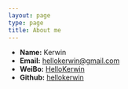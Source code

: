 ```yaml
---
layout: page
type: page
title: About me
---
```


 * **Name:** Kerwin
 * **Email:** [hellokerwin@gmail.com](mailto:simpleyyt@gmail.com)
 * **WeiBo:** [HelloKerwin](http://weibo.com/529289221?refer_flag=1001030101_)
 * **Github:** [hellokerwin](https://github.com/hellokerwin)
